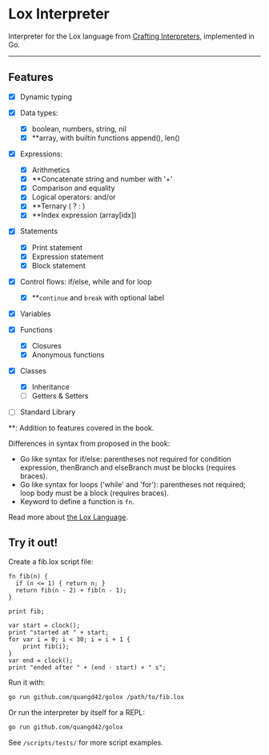 # Lox Interpreter
Interpreter for the Lox language from [Crafting Interpreters](https://craftinginterpreters.com), implemented in Go.

---

## Features

- [x] Dynamic typing
- [x] Data types: 
  - [x] boolean, numbers, string, nil
  - [x] **array, with builtin functions append(), len()
- [x] Expressions:
  - [x] Arithmetics 
  - [x] **Concatenate string and number with '+'
  - [x] Comparison and equality
  - [x] Logical operators: and/or
  - [x] **Ternary ( ? : )
  - [x] **Index expression (array\[idx\])
- [x] Statements
  - [x] Print statement
  - [x] Expression statement
  - [x] Block statement
- [x] Control flows: if/else, while and for loop
  - [x] **`continue` and `break` with optional label
- [x] Variables
- [x] Functions
   - [x] Closures
   - [x] Anonymous functions
- [x] Classes
   - [x] Inheritance
   - [ ] Getters & Setters
- [ ] Standard Library


**: Addition to features covered in the book.

Differences in syntax from proposed in the book:
- Go like syntax for if/else: parentheses not required for condition expression, thenBranch and elseBranch must be blocks (requires braces).
- Go like syntax for loops ('while' and 'for'): parentheses not required; loop body must be a block (requires braces).
- Keyword to define a function is `fn`.

Read more about [the Lox Language](https://craftinginterpreters.com/the-lox-language.html).

## Try it out!

Create a fib.lox script file:

```
fn fib(n) {
  if (n <= 1) { return n; }
  return fib(n - 2) + fib(n - 1);
}

print fib;

var start = clock();
print "started at " + start;
for var i = 0; i < 30; i = i + 1 {
	print fib(i);
}
var end = clock();
print "ended after " + (end - start) + " s";
```

Run it with:

```sh
go run github.com/quangd42/golox /path/to/fib.lox
```

Or run the interpreter by itself for a REPL:
```sh
go run github.com/quangd42/golox
```

See `/scripts/tests/` for more script examples.
